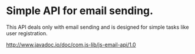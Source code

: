 # Simple API for email sending.

This API deals only with email sending and is designed for simple tasks like user registration.
 
http://www.javadoc.io/doc/com.js-lib/js-email-api/1.0
